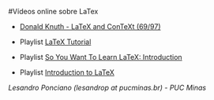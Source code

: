 #Vídeos online sobre LaTex

* [Donald Knuth - LaTeX and ConTeXt (69/97)](https://www.youtube.com/watch?v=8HuwiBPLV3A)

* Playlist [LaTeX Tutorial](https://www.youtube.com/watch?v=Qg2WtaSy-zQ&list=PLCRFsOKSM7ePUBOfh3O-K5XZldM5uCPwk)

* Playlist [So You Want To Learn LaTeX: Introduction](https://www.youtube.com/watch?v=xYzg-gfx6dQ&list=PLgKTLlHQn950rpO2U_y1gun1LVUlKCHa6&index=1)

* Playlist [Introduction to LaTeX](https://www.youtube.com/watch?v=cTEfw-jUqAg&list=PLF975D9D3C9B50FF7&index=1)



_Lesandro Ponciano (lesandrop at pucminas.br) - PUC Minas_